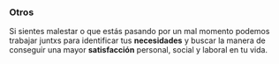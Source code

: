 ### Otros

Si sientes malestar o que estás pasando por un mal momento podemos trabajar juntxs para identificar tus **necesidades** y buscar la manera de conseguir una mayor **satisfacción** personal, social y laboral en tu vida.

